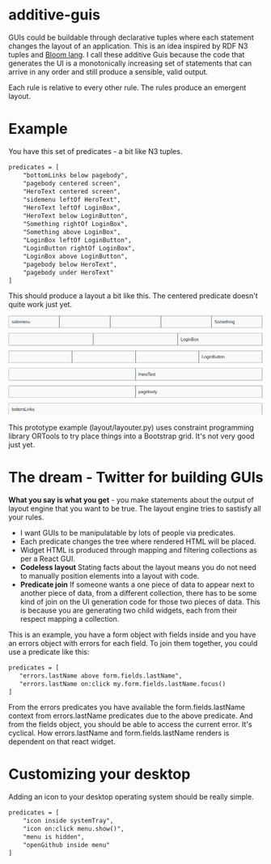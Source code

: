 # additive-guis

GUIs could be buildable through declarative tuples where each statement changes the layout of an application. This is an idea inspired by RDF N3 tuples and [Bloom lang](http://bloom-lang.net/). I call these additive Guis because the  code that generates the UI is a monotonically increasing set of statements that can arrive in any order and still produce a sensible, valid output.

Each rule is relative to every other rule. The rules produce an emergent layout.

# Example

You have this set of predicates - a bit like N3 tuples.

```
predicates = [
    "bottomLinks below pagebody",
    "pagebody centered screen",
    "HeroText centered screen",
    "sidemenu leftOf HeroText",
    "HeroText leftOf LoginBox",
    "HeroText below LoginButton",
    "Something rightOf LoginBox",
    "Something above LoginBox",
    "LoginBox leftOf LoginButton",
    "LoginButton rightOf LoginBox",
    "LoginBox above LoginButton",
    "pagebody below HeroText",
    "pagebody under HeroText"
]
```

This should produce a layout a bit like this. The centered predicate doesn't quite work just yet.

![example-layout](additive-gui-1.png)

This prototype example (layout/layouter.py) uses constraint programming library ORTools to try place things into a Bootstrap grid. It's not very good just yet.

# The dream - Twitter for building GUIs

**What you say is what you get** - you make statements about the output of layout engine that you want to be true. The layout engine tries to sastisfy all your rules.
* I want GUIs to be manipulatable by lots of people via predicates.
 * Each predicate changes the tree where rendered HTML will be placed.
 * Widget HTML is produced through mapping and filtering collections as per a React GUI.
 * **Codeless layout** Stating facts about the layout means you do not need to manually position elements into a layout with code.
 * **Predicate join** If someone wants a one piece of data to appear next to another piece of data, from a different collection, there has to be some kind of join on the UI generation code for those two pieces of data. This is because you are generating two child widgets, each from their respect mapping a collection.
 
 This is an example, you have a form object with fields inside and you have an errors object with errors for each field. To join them together, you could use a predicate like this:
 
 ```
 predicates = [
    "errors.lastName above form.fields.lastName",
    "errors.lastName on:click my.form.fields.lastName.focus()
 ]
 ```
From the errors predicates you have available the form.fields.lastName context from errors.lastName predicates due to the above predicate. And from the fields object, you should be able to access the current error. It's cyclical. How errors.lastName and form.fields.lastName renders is dependent on that react widget.

# Customizing your desktop

Adding an icon to your desktop operating system should be really simple.

```
predicates = [
    "icon inside systemTray",
    "icon on:click menu.show()",
    "menu is hidden",
    "openGithub inside menu"
]
```


